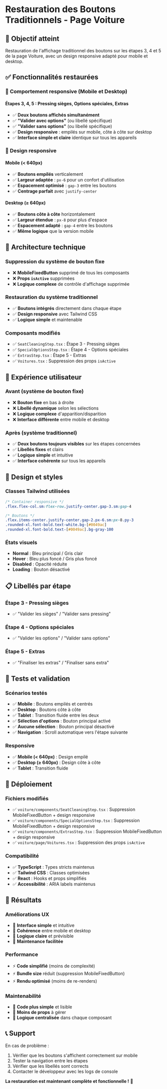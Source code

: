 # Restauration des Boutons Traditionnels - Page Voiture

## 🎯 **Objectif atteint**

Restauration de l'affichage traditionnel des boutons sur les étapes 3, 4 et 5 de la page Voiture, avec un design responsive adapté pour mobile et desktop.

## ✅ **Fonctionnalités restaurées**

### 📱 **Comportement responsive (Mobile et Desktop)**

#### **Étapes 3, 4, 5** : Pressing sièges, Options spéciales, Extras
- ✅ **Deux boutons affichés simultanément**
- ✅ **"Valider avec options"** (ou libellé spécifique)
- ✅ **"Valider sans options"** (ou libellé spécifique)
- ✅ **Design responsive** : empilés sur mobile, côte à côte sur desktop
- ✅ **Interface simple et claire** identique sur tous les appareils

### 🎨 **Design responsive**

#### **Mobile (< 640px)**
- ✅ **Boutons empilés** verticalement
- ✅ **Largeur adaptée** : `px-6` pour un confort d'utilisation
- ✅ **Espacement optimisé** : `gap-3` entre les boutons
- ✅ **Centrage parfait** avec `justify-center`

#### **Desktop (≥ 640px)**
- ✅ **Boutons côte à côte** horizontalement
- ✅ **Largeur étendue** : `px-8` pour plus d'espace
- ✅ **Espacement adapté** : `gap-4` entre les boutons
- ✅ **Même logique** que la version mobile

## 🔧 **Architecture technique**

### **Suppression du système de bouton fixe**
- ❌ **MobileFixedButton** supprimé de tous les composants
- ❌ **Props `isActive`** supprimées
- ❌ **Logique complexe** de contrôle d'affichage supprimée

### **Restauration du système traditionnel**
- ✅ **Boutons intégrés** directement dans chaque étape
- ✅ **Design responsive** avec Tailwind CSS
- ✅ **Logique simple** et maintenable

### **Composants modifiés**
- ✅ `SeatCleaningStep.tsx` : Étape 3 - Pressing sièges
- ✅ `SpecialOptionsStep.tsx` : Étape 4 - Options spéciales  
- ✅ `ExtrasStep.tsx` : Étape 5 - Extras
- ✅ `Voitures.tsx` : Suppression des props `isActive`

## 📱 **Expérience utilisateur**

### **Avant (système de bouton fixe)**
- ❌ **Bouton fixe** en bas à droite
- ❌ **Libellé dynamique** selon les sélections
- ❌ **Logique complexe** d'apparition/disparition
- ❌ **Interface différente** entre mobile et desktop

### **Après (système traditionnel)**
- ✅ **Deux boutons toujours visibles** sur les étapes concernées
- ✅ **Libellés fixes** et clairs
- ✅ **Logique simple** et intuitive
- ✅ **Interface cohérente** sur tous les appareils

## 🎨 **Design et styles**

### **Classes Tailwind utilisées**
```css
/* Container responsive */
.flex.flex-col.sm:flex-row.justify-center.gap-3.sm:gap-4

/* Boutons */
.flex.items-center.justify-center.gap-2.px-6.sm:px-8.py-3
.rounded-xl.font-bold.text-white.bg-[#0049ac]
.rounded-xl.font-bold.text-[#0049ac].bg-gray-100
```

### **États visuels**
- **Normal** : Bleu principal / Gris clair
- **Hover** : Bleu plus foncé / Gris plus foncé
- **Disabled** : Opacité réduite
- **Loading** : Bouton désactivé

## 📋 **Libellés par étape**

### **Étape 3 - Pressing sièges**
- ✅ "Valider les sièges" / "Valider sans pressing"

### **Étape 4 - Options spéciales**
- ✅ "Valider les options" / "Valider sans options"

### **Étape 5 - Extras**
- ✅ "Finaliser les extras" / "Finaliser sans extra"

## 🧪 **Tests et validation**

### **Scénarios testés**
- ✅ **Mobile** : Boutons empilés et centrés
- ✅ **Desktop** : Boutons côte à côte
- ✅ **Tablet** : Transition fluide entre les deux
- ✅ **Sélection d'options** : Bouton principal activé
- ✅ **Aucune sélection** : Bouton principal désactivé
- ✅ **Navigation** : Scroll automatique vers l'étape suivante

### **Responsive**
- ✅ **Mobile (< 640px)** : Design empilé
- ✅ **Desktop (≥ 640px)** : Design côte à côte
- ✅ **Tablet** : Transition fluide

## 🚀 **Déploiement**

### **Fichiers modifiés**
- ✅ `voiture/components/SeatCleaningStep.tsx` : Suppression MobileFixedButton + design responsive
- ✅ `voiture/components/SpecialOptionsStep.tsx` : Suppression MobileFixedButton + design responsive
- ✅ `voiture/components/ExtrasStep.tsx` : Suppression MobileFixedButton + design responsive
- ✅ `voiture/page/Voitures.tsx` : Suppression des props `isActive`

### **Compatibilité**
- ✅ **TypeScript** : Types stricts maintenus
- ✅ **Tailwind CSS** : Classes optimisées
- ✅ **React** : Hooks et props simplifiés
- ✅ **Accessibilité** : ARIA labels maintenus

## 🎉 **Résultats**

### **Améliorations UX**
- 🎯 **Interface simple** et intuitive
- 🎯 **Cohérence** entre mobile et desktop
- 🎯 **Logique claire** et prévisible
- 🎯 **Maintenance facilitée**

### **Performance**
- ⚡ **Code simplifié** (moins de complexité)
- ⚡ **Bundle size** réduit (suppression MobileFixedButton)
- ⚡ **Rendu optimisé** (moins de re-renders)

### **Maintenabilité**
- 🔧 **Code plus simple** et lisible
- 🔧 **Moins de props** à gérer
- 🔧 **Logique centralisée** dans chaque composant

## 📞 **Support**

En cas de problème :
1. Vérifier que les boutons s'affichent correctement sur mobile
2. Tester la navigation entre les étapes
3. Vérifier que les libellés sont corrects
4. Contacter le développeur avec les logs de console

**La restauration est maintenant complète et fonctionnelle !** 🎉 
